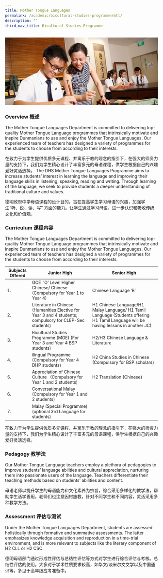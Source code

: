 ```yaml
---
title: Mother Tongue Languages
permalink: /academic/bicultural-studies-programme/mtl/
description: ""
third_nav_title: Bicultural Studies Programme
---
```

![](/images/Homepage/masthead-academic-chinese.jpg)

### **Overview 概述**

The Mother Tongue Languages Department is committed to delivering top-quality Mother Tongue Language programmes that intrinsically motivate and inspire Dunmanians to use and enjoy the Mother Tongue Languages. Our experienced team of teachers has designed a variety of programmes for the students to choose from according to their interests.

在致力于为学生提供优质多元课程、并寓乐于教的理念的指引下，在强大的师资力量的支持下，我们为学生精心设计了丰富多元的母语课程，供学生根据自己的兴趣爱好灵活选择。
The DHS Mother Tongue Languages Programme aims to increase students’ interest in learning the language and improving their language skills in listening, speaking, reading and writing. Through learning of the language, we seek to provide students a deeper understanding of traditional culture and values.

德明政府中学母语课程的设计目的，旨在提高学生学习母语的兴趣，加强学生“听、说、读、写” 方面的能力。让学生通过学习母语，进一步认识和吸收传统文化和价值观。

### **Curriculum 课程内容**

The Mother Tongue Languages Department is committed to delivering top-quality Mother Tongue Language programmes that intrinsically motivate and inspire Dunmanians to use and enjoy the Mother Tongue Languages. Our experienced team of teachers has designed a variety of programmes for the students to choose from according to their interests.

| Subjects Offered | Junior High | Senior High |
| -------- | -------- | -------- |
| 1.     | GCE  ‘O’ Level Higher Chinese/ Chinese (Compulsory for Year 1 to Year 4)     | Chinese Language ‘B’     |
| 2.     | Literature in Chinese (Humanities Elective for Year 3 and 4 students; compulsory for CLEP-Sec students)     | H1 Chinese Language/H1 Malay Language/ H1 Tamil Language (Students offering H1 Tamil Language will be having lessons in another JC) |
| 3.     | Bicultural Studies Programme (MOE) (For Year 3 and Year 4 BSP students)     | H2/H3 Chinese Language & Literature    |
| 4.     | ilingual Programme   (Compulsory for Year 4 DHP students)    | H2 China Studies in Chinese (Compulsory for BSP scholars) |
| 5.     | Appreciation of Chinese Culture   (Compulsory for Year 1 and 2 students)    | H2 Translation (Chinese) |
| 6.    | Conversational Malay (Compulsory for Year 1 and 2 students)     |   |
| 7.    | Malay (Special Programme) (optional 3rd Language for students)    |      |

在致力于为学生提供优质多元课程、并寓乐于教的理念的指引下，在强大的师资力量的支持下，我们为学生精心设计了丰富多元的母语课程，供学生根据自己的兴趣爱好灵活选择。


### **Pedagogy 教学法**

Our Mother Tongue Language teachers employ a plethora of pedagogies to improve students’ language abilities and cultural appreciation, nurturing them into passionate users of the language. Teachers differentiate their teaching methods based on students’ abilities and content.

母语老师以提升学生的母语能力和文化素养为宗旨，综合采用多样化的教学法，帮助学生活学善用。老师们也注意因材施教，针对不同学生和不同内容，灵活采用多种教学方法。

### **Assessment 评估与测试**
Under the Mother Tongue Languages Department, students are assessed holistically through formative and summative assessments. The latter emphasizes knowledge acquisition and reproduction in a time-trial environment, and is more relevant to subjects like the literary component of H2 CLL or H2 CSC.

德明母语部门通过形成性评估与总结性评估等方式对学生进行综合评估与考核。总结性评估的使用，大多对于学术性质要求较高，如华文/淡米尔文文学以及中国通识等，多见于高年级应考准备中。